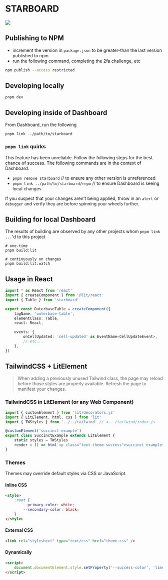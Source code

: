 # STARBOARD

![](https://cdn.theasc.com/Spaceballs-Eagle-5.jpg)

## Publishing to NPM

-   increment the version in `package.json` to be greater-than the last version published to npm
-   run the following command, completing the 2fa challenge, etc

```sh
npm publish --access restricted
```

## Developing locally

```
pnpm dev
```

## Developing inside of Dashboard

From Dashboard, run the following

```
pnpm link ../path/to/starboard
```

### `pnpm link` quirks

This feature has been unreliable. Follow the following steps for the best chance of success. The following commands are in the context of Dashboard.

-   `pnpm remove starboard` // to ensure any other version is unreferenced
-   `pnpm link ../path/to/starboard/repo` // to ensure Dashboard is seeing local changes

If you suspect that your changes aren't being applied, throw in an `alert` or `debugger` and verify they are before spinning your wheels further.

## Building for local Dashboard

The results of building are observed by any other projects whom `pnpm link ...`'d to this project

```
# one-time
pnpm build:lit

# continuously on changes
pnpm build:lit:watch
```

## Usage in React

```ts
import * as React from 'react'
import { createComponent } from '@lit/react'
import { Table } from 'starboard'

export const OuterbaseTable = createComponent({
    tagName: 'outerbase-table',
    elementClass: Table,
    react: React,

    events: {
        onCellUpdated: 'cell-updated' as EventName<CellUpdateEvent>,
        // etc...
    },
})
```

## TailwindCSS + LitElement

> When adding a previously unused Tailwind class, the page may reload before those styles are properly available. Refresh the page to manifest your changes.

### TailwindCSS in LitElement (or any Web Component)

```ts
import { customElement } from 'lit/decorators.js'
import { LitElement, html, css } from 'lit'
import { TWStyles } from '../../tailwind' // <-- /tailwind/index.js

@customElement('succinct-example')
export class SuccinctExample extends LitElement {
    static styles = TWStyles
    render = () => html`<p class="text-theme-success">succinct example</p>`
}
```

### Themes

Themes may override default styles via CSS or JavaScript.

#### Inline CSS

```html
<style>
    :root {
        --primary-color: white;
        --secondary-color: black;
    }
</style>
```

#### External CSS

```html
<link rel="stylesheet" type="text/css" href="theme.css" />
```

#### Dynamically

```html
<script>
    document.documentElement.style.setProperty('--success-color', 'lime')
</script>
```

